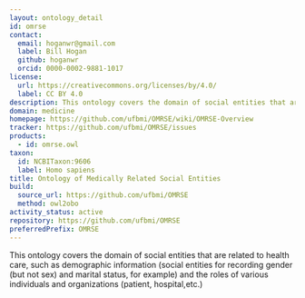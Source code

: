 ```yaml
---
layout: ontology_detail
id: omrse
contact:
  email: hoganwr@gmail.com
  label: Bill Hogan
  github: hoganwr
  orcid: 0000-0002-9881-1017
license:
  url: https://creativecommons.org/licenses/by/4.0/
  label: CC BY 4.0
description: This ontology covers the domain of social entities that are related to health care, such as demographic information and the roles of various individuals and organizations.
domain: medicine
homepage: https://github.com/ufbmi/OMRSE/wiki/OMRSE-Overview
tracker: https://github.com/ufbmi/OMRSE/issues
products:
  - id: omrse.owl
taxon:
  id: NCBITaxon:9606
  label: Homo sapiens
title: Ontology of Medically Related Social Entities
build:
  source_url: https://github.com/ufbmi/OMRSE
  method: owl2obo
activity_status: active
repository: https://github.com/ufbmi/OMRSE
preferredPrefix: OMRSE
---
```


This ontology covers the domain of social entities that are related to health care, such as demographic information (social entities for recording gender (but not sex) and marital status, for example) and the roles of various individuals and organizations (patient, hospital,etc.)
